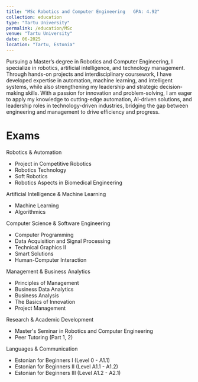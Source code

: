 ```yaml
---
title: "MSc Robotics and Computer Engineering   GPA: 4.92"
collection: education
type: "Tartu University"
permalink: /education/MSc
venue: "Tartu University"
date: 06-2025
location: "Tartu, Estonia"
---
```


Pursuing a Master’s degree in Robotics and Computer Engineering, I specialize in robotics, artificial intelligence, and technology management. Through hands-on projects and interdisciplinary coursework, I have developed expertise in automation, machine learning, and intelligent systems, while also strengthening my leadership and strategic decision-making skills. With a passion for innovation and problem-solving, I am eager to apply my knowledge to cutting-edge automation, AI-driven solutions, and leadership roles in technology-driven industries, bridging the gap between engineering and management to drive efficiency and progress.

Exams
==================

Robotics & Automation

 *   Project in Competitive Robotics
 *   Robotics Technology
 *   Soft Robotics
 *   Robotics Aspects in Biomedical Engineering

Artificial Intelligence & Machine Learning

 *   Machine Learning
 *   Algorithmics

Computer Science & Software Engineering

 *   Computer Programming
 *   Data Acquisition and Signal Processing
 *   Technical Graphics II
 *   Smart Solutions
 *   Human-Computer Interaction

Management & Business Analytics

 *   Principles of Management
 *   Business Data Analytics
 *   Business Analysis
 *   The Basics of Innovation
 *   Project Management

Research & Academic Development

 *   Master's Seminar in Robotics and Computer Engineering 
 *   Peer Tutoring (Part 1, 2)

Languages & Communication

 *   Estonian for Beginners I (Level 0 - A1.1)
 *   Estonian for Beginners II (Level A1.1 - A1.2)
 *   Estonian for Beginners III (Level A1.2 - A2.1)
